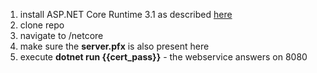 1. install ASP.NET Core Runtime 3.1 as described [here](https://docs.microsoft.com/en-us/dotnet/core/install/linux-debian#install-the-runtime)
1. clone repo
1. navigate to /netcore
1. make sure the **server.pfx** is also present here
1. execute **dotnet run {{cert_pass}}** - the webservice answers on 8080